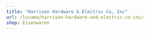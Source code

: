 ```yaml
---
title: "Harrison Hardware & Electric Co, Inc"
url: /lucama/harrison-hardware-und-electric-co-inc/
shop: Eisenwaren
---
```

